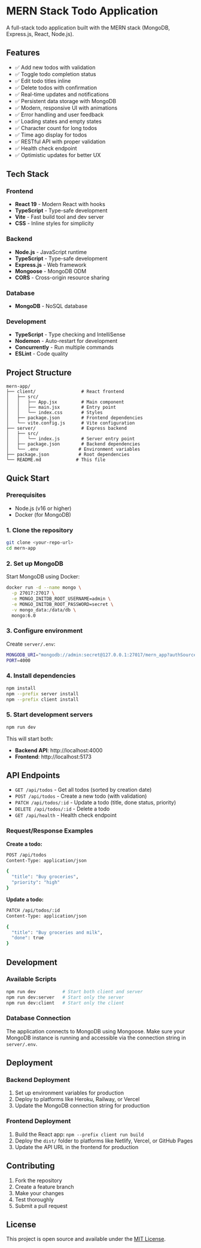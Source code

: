# MERN Stack Todo Application

A full-stack todo application built with the MERN stack (MongoDB, Express.js, React, Node.js).

## Features

- ✅ Add new todos with validation
- ✅ Toggle todo completion status
- ✅ Edit todo titles inline
- ✅ Delete todos with confirmation
- ✅ Real-time updates and notifications
- ✅ Persistent data storage with MongoDB
- ✅ Modern, responsive UI with animations
- ✅ Error handling and user feedback
- ✅ Loading states and empty states
- ✅ Character count for long todos
- ✅ Time ago display for todos
- ✅ RESTful API with proper validation
- ✅ Health check endpoint
- ✅ Optimistic updates for better UX

## Tech Stack

### Frontend
- **React 19** - Modern React with hooks
- **TypeScript** - Type-safe development
- **Vite** - Fast build tool and dev server
- **CSS** - Inline styles for simplicity

### Backend
- **Node.js** - JavaScript runtime
- **TypeScript** - Type-safe development
- **Express.js** - Web framework
- **Mongoose** - MongoDB ODM
- **CORS** - Cross-origin resource sharing

### Database
- **MongoDB** - NoSQL database

### Development
- **TypeScript** - Type checking and IntelliSense
- **Nodemon** - Auto-restart for development
- **Concurrently** - Run multiple commands
- **ESLint** - Code quality

## Project Structure

```
mern-app/
├── client/                 # React frontend
│   ├── src/
│   │   ├── App.jsx         # Main component
│   │   ├── main.jsx        # Entry point
│   │   └── index.css       # Styles
│   ├── package.json        # Frontend dependencies
│   └── vite.config.js      # Vite configuration
├── server/                 # Express backend
│   ├── src/
│   │   └── index.js        # Server entry point
│   ├── package.json        # Backend dependencies
│   └── .env               # Environment variables
├── package.json           # Root dependencies
└── README.md             # This file
```

## Quick Start

### Prerequisites
- Node.js (v16 or higher)
- Docker (for MongoDB)

### 1. Clone the repository
```bash
git clone <your-repo-url>
cd mern-app
```

### 2. Set up MongoDB
Start MongoDB using Docker:
```bash
docker run -d --name mongo \
  -p 27017:27017 \
  -e MONGO_INITDB_ROOT_USERNAME=admin \
  -e MONGO_INITDB_ROOT_PASSWORD=secret \
  -v mongo_data:/data/db \
  mongo:6.0
```

### 3. Configure environment
Create `server/.env`:
```bash
MONGODB_URI="mongodb://admin:secret@127.0.0.1:27017/mern_app?authSource=admin"
PORT=4000
```

### 4. Install dependencies
```bash
npm install
npm --prefix server install
npm --prefix client install
```

### 5. Start development servers
```bash
npm run dev
```

This will start both:
- **Backend API**: http://localhost:4000
- **Frontend**: http://localhost:5173

## API Endpoints

- `GET /api/todos` - Get all todos (sorted by creation date)
- `POST /api/todos` - Create a new todo (with validation)
- `PATCH /api/todos/:id` - Update a todo (title, done status, priority)
- `DELETE /api/todos/:id` - Delete a todo
- `GET /api/health` - Health check endpoint

### Request/Response Examples

**Create a todo:**
```bash
POST /api/todos
Content-Type: application/json

{
  "title": "Buy groceries",
  "priority": "high"
}
```

**Update a todo:**
```bash
PATCH /api/todos/:id
Content-Type: application/json

{
  "title": "Buy groceries and milk",
  "done": true
}
```

## Development

### Available Scripts

```bash
npm run dev          # Start both client and server
npm run dev:server   # Start only the server
npm run dev:client   # Start only the client
```

### Database Connection

The application connects to MongoDB using Mongoose. Make sure your MongoDB instance is running and accessible via the connection string in `server/.env`.

## Deployment

### Backend Deployment
1. Set up environment variables for production
2. Deploy to platforms like Heroku, Railway, or Vercel
3. Update the MongoDB connection string for production

### Frontend Deployment
1. Build the React app: `npm --prefix client run build`
2. Deploy the `dist/` folder to platforms like Netlify, Vercel, or GitHub Pages
3. Update the API URL in the frontend for production

## Contributing

1. Fork the repository
2. Create a feature branch
3. Make your changes
4. Test thoroughly
5. Submit a pull request

## License

This project is open source and available under the [MIT License](LICENSE).
